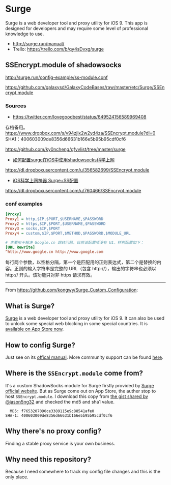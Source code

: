 # Surge

Surge is a web developer tool and proxy utility for iOS 9. This app is designed for developers and may require some level of professional knowledge to use.

* <http://surge.run/manual/>
* Trello: <https://trello.com/b/qy4sDvxg/surge>

## SSEncrypt.module of shadowsocks

<http://surge.run/config-example/ss-module.conf>

https://github.com/galaxysd/GalaxyCodeBases/raw/master/etc/Surge/SSEncrypt.module

### Sources

* <https://twitter.com/lovegoodbest/status/649524156589969408>

存档备用。<https://www.dropbox.com/s/v94zjlx2w2yd4za/SSEncrypt.module?dl=0>  
SHA1：400603009de8356d66631b166e5b95b95cdf0cf6

https://github.com/ky0ncheng/gfvvlist/tree/master/surge

* [如何配置surge在iOS中使用shadowsocks科学上网](http://ideafoc.us/2015/10/%E5%A6%82%E4%BD%95%E9%85%8D%E7%BD%AEsurge%E5%9C%A8ios%E4%B8%AD%E4%BD%BF%E7%94%A8shadowsocks%E7%A7%91%E5%AD%A6%E4%B8%8A%E7%BD%91/)

<https://dl.dropboxusercontent.com/u/356582699/SSEncrypt.module>

* [iOS科学上网神器 Surge+SS配置](http://www.jianshu.com/p/41cdb6f71555)

<https://dl.dropboxusercontent.com/u/760466/SSEncrypt.module>

### conf examples

````ini
[Proxy]
Proxy1 = http,$IP,$PORT,$USERNAME,$PASSWORD
Proxy2 = https,$IP,$PORT,$USERNAME,$PASSWORD
Proxy3 = socks,$IP,$PORT
Proxy4 = custom,$IP,$PORT,$METHOD,$PASSWORD,$MODULE_URL
````

````ini
# 主要用于解决 Google.cn 跳转问题，目前该配置项没有 UI。样例配置如下：
[URL Rewrite]
^http://www.google.cn http://www.google.com
````

每行两个参数，以空格分隔，第一个是匹配用的正则表达式，第二个是替换的内容。正则的输入字符串是完整的 URL（包含 http://），输出的字符串也必须以 http:// 开头。该功能只对非 https 请求有效。

---

From <https://github.com/kongwy/Surge_Custom_Configuration>:

## What is Surge?
[Surge](http://surge.run/) is a web developer tool and proxy utility for iOS 9. It can also be used to unlock some special web blocking in some special countries. It is [available on App Store now](https://itunes.apple.com/us/app/surge-web-developer-tool-proxy/id1040100637?mt=8).

## How to config Surge?
Just see on its [offical manual](http://surge.run/manual/). More community support can be found [here](https://surge.tips/).

## Where is the `SSEncrypt.module` come from?
It's a custom ShadowSocks module for Surge firstly provided by [Surge official website](http://surge.run/). But as Surge come out on App Store, the auther stop to host `SSEncrypt.module`. I download this copy from [the gist shared by @jason5ng32](https://gist.github.com/jason5ng32/648597df6ca7da5aeb41) and checked the md5 and sha1 value.

````
  MD5: f7653207090ce3389115e9c88541afe0
SHA-1: 400603009de8356d66631b166e5b95b95cdf0cf6
````

## Why there's no proxy config?
Finding a stable proxy service is your own business.

## Why need this repository?
Because I need somewhere to track my config file changes and this is the only place.
